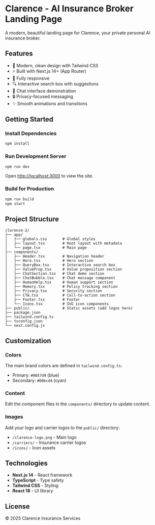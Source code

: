 # Clarence - AI Insurance Broker Landing Page

A modern, beautiful landing page for Clarence, your private personal AI insurance broker.

## Features

- 🎨 Modern, clean design with Tailwind CSS
- ⚡ Built with Next.js 14+ (App Router)
- 📱 Fully responsive
- 🔍 Interactive search box with suggestions
- 💬 Chat interface demonstration
- 🔒 Privacy-focused messaging
- ✨ Smooth animations and transitions

## Getting Started

### Install Dependencies

```bash
npm install
```

### Run Development Server

```bash
npm run dev
```

Open [http://localhost:3000](http://localhost:3000) to view the site.

### Build for Production

```bash
npm run build
npm start
```

## Project Structure

```
clarence-2/
├── app/
│   ├── globals.css       # Global styles
│   ├── layout.tsx        # Root layout with metadata
│   └── page.tsx          # Main page
├── components/
│   ├── Header.tsx        # Navigation header
│   ├── Hero.tsx          # Hero section
│   ├── QueryBox.tsx      # Interactive search box
│   ├── ValueProp.tsx     # Value proposition section
│   ├── ChatSection.tsx   # Chat demo section
│   ├── ChatBubble.tsx    # Chat message component
│   ├── HumanHelp.tsx     # Human support section
│   ├── Memory.tsx        # Policy tracking section
│   ├── Privacy.tsx       # Security section
│   ├── CTA.tsx           # Call-to-action section
│   ├── Footer.tsx        # Footer
│   └── Icons.tsx         # SVG icon components
├── public/               # Static assets (add logos here)
├── package.json
├── tailwind.config.ts
├── tsconfig.json
└── next.config.js
```

## Customization

### Colors

The main brand colors are defined in `tailwind.config.ts`:
- Primary: `#0057d9` (blue)
- Secondary: `#00bcd4` (cyan)

### Content

Edit the component files in the `components/` directory to update content.

### Images

Add your logo and carrier logos to the `public/` directory:
- `/clarence-logo.png` - Main logo
- `/carriers/` - Insurance carrier logos
- `/icons/` - Icon assets

## Technologies

- **Next.js 14** - React framework
- **TypeScript** - Type safety
- **Tailwind CSS** - Styling
- **React 18** - UI library

## License

© 2025 Clarence Insurance Services

